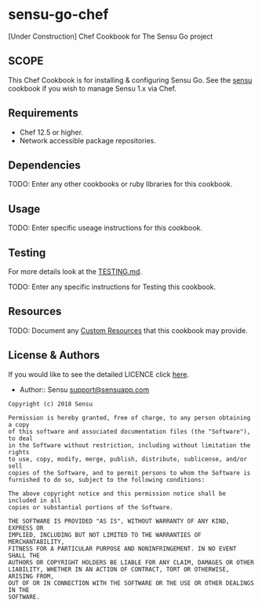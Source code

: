 # sensu-go-chef

[Under Construction] Chef Cookbook for The Sensu Go project

## SCOPE

This Chef Cookbook is for installing & configuring Sensu Go.
See the [sensu](https://supermarket.chef.io/cookbooks/sensu) cookbook if you wish to manage Sensu 1.x via Chef.

## Requirements

* Chef 12.5 or higher.
* Network accessible package repositories.

## Dependencies

TODO: Enter any other cookbooks or ruby libraries for this cookbook.

## Usage

TODO: Enter specific useage instructions for this cookbook.

## Testing

For more details look at the [TESTING.md](./TESTING.md).

TODO: Enter any specific instructions for Testing this cookbook.

## Resources

TODO: Document any [Custom Resources](https://docs.chef.io/custom_resources.html) that this cookbook may provide.

## License & Authors

If you would like to see the detailed LICENCE click [here](./LICENCE).

- Author:: Sensu <support@sensuapp.com>

```text
Copyright (c) 2018 Sensu

Permission is hereby granted, free of charge, to any person obtaining a copy
of this software and associated documentation files (the "Software"), to deal
in the Software without restriction, including without limitation the rights
to use, copy, modify, merge, publish, distribute, sublicense, and/or sell
copies of the Software, and to permit persons to whom the Software is
furnished to do so, subject to the following conditions:

The above copyright notice and this permission notice shall be included in all
copies or substantial portions of the Software.

THE SOFTWARE IS PROVIDED "AS IS", WITHOUT WARRANTY OF ANY KIND, EXPRESS OR
IMPLIED, INCLUDING BUT NOT LIMITED TO THE WARRANTIES OF MERCHANTABILITY,
FITNESS FOR A PARTICULAR PURPOSE AND NONINFRINGEMENT. IN NO EVENT SHALL THE
AUTHORS OR COPYRIGHT HOLDERS BE LIABLE FOR ANY CLAIM, DAMAGES OR OTHER
LIABILITY, WHETHER IN AN ACTION OF CONTRACT, TORT OR OTHERWISE, ARISING FROM,
OUT OF OR IN CONNECTION WITH THE SOFTWARE OR THE USE OR OTHER DEALINGS IN THE
SOFTWARE.
```

